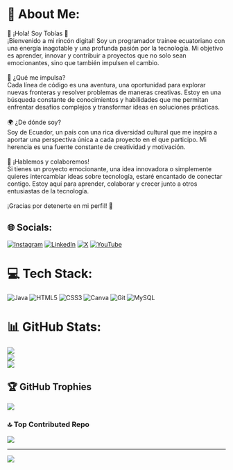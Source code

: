 # 💫 About Me:
🌟 ¡Hola! Soy Tobías 🌟<br>¡Bienvenido a mi rincón digital! Soy un programador trainee ecuatoriano con una energía inagotable y una profunda pasión por la tecnología. Mi objetivo es aprender, innovar y contribuir a proyectos que no solo sean emocionantes, sino que también impulsen el cambio.<br><br>🚀 ¿Qué me impulsa?<br>Cada línea de código es una aventura, una oportunidad para explorar nuevas fronteras y resolver problemas de maneras creativas. Estoy en una búsqueda constante de conocimientos y habilidades que me permitan enfrentar desafíos complejos y transformar ideas en soluciones prácticas.<br><br>🌍 ¿De dónde soy?<br>Soy de Ecuador, un país con una rica diversidad cultural que me inspira a aportar una perspectiva única a cada proyecto en el que participo. Mi herencia es una fuente constante de creatividad y motivación.<br><br>🤝 ¡Hablemos y colaboremos!<br>Si tienes un proyecto emocionante, una idea innovadora o simplemente quieres intercambiar ideas sobre tecnología, estaré encantado de conectar contigo. Estoy aquí para aprender, colaborar y crecer junto a otros entusiastas de la tecnología.<br><br>¡Gracias por detenerte en mi perfil! 🚀<br>


## 🌐 Socials:
[![Instagram](https://img.shields.io/badge/Instagram-%23E4405F.svg?logo=Instagram&logoColor=white)](https://instagram.com/tobias13dev) [![LinkedIn](https://img.shields.io/badge/LinkedIn-%230077B5.svg?logo=linkedin&logoColor=white)](https://linkedin.com/in/tobiasyascaribay) [![X](https://img.shields.io/badge/X-black.svg?logo=X&logoColor=white)](https://x.com/tobias13dev) [![YouTube](https://img.shields.io/badge/YouTube-%23FF0000.svg?logo=YouTube&logoColor=white)](https://youtube.com/@tobias13dev) 

# 💻 Tech Stack:
![Java](https://img.shields.io/badge/java-%23ED8B00.svg?style=for-the-badge&logo=openjdk&logoColor=white) ![HTML5](https://img.shields.io/badge/html5-%23E34F26.svg?style=for-the-badge&logo=html5&logoColor=white) ![CSS3](https://img.shields.io/badge/css3-%231572B6.svg?style=for-the-badge&logo=css3&logoColor=white) ![Canva](https://img.shields.io/badge/Canva-%2300C4CC.svg?style=for-the-badge&logo=Canva&logoColor=white) ![Git](https://img.shields.io/badge/git-%23F05033.svg?style=for-the-badge&logo=git&logoColor=white) ![MySQL](https://img.shields.io/badge/mysql-4479A1.svg?style=for-the-badge&logo=mysql&logoColor=white)
# 📊 GitHub Stats:
![](https://github-readme-stats.vercel.app/api?username=TobiasYascaribay&theme=highcontrast&hide_border=false&include_all_commits=false&count_private=false)<br/>
![](https://github-readme-streak-stats.herokuapp.com/?user=TobiasYascaribay&theme=highcontrast&hide_border=false)<br/>
![](https://github-readme-stats.vercel.app/api/top-langs/?username=TobiasYascaribay&theme=highcontrast&hide_border=false&include_all_commits=false&count_private=false&layout=compact)

## 🏆 GitHub Trophies
![](https://github-profile-trophy.vercel.app/?username=TobiasYascaribay&theme=highcontrast&no-frame=false&no-bg=true&margin-w=4)

### 🔝 Top Contributed Repo
![](https://github-contributor-stats.vercel.app/api?username=TobiasYascaribay&limit=5&theme=dark&combine_all_yearly_contributions=true)

---
[![](https://visitcount.itsvg.in/api?id=TobiasYascaribay&icon=0&color=0)](https://visitcount.itsvg.in)

<!-- Proudly created with GPRM ( https://gprm.itsvg.in ) -->

